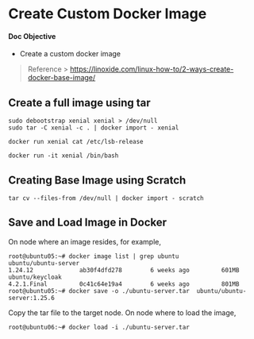 # Create Custom Docker Image

#### Doc Objective
- Create a custom docker image

> Reference > https://linoxide.com/linux-how-to/2-ways-create-docker-base-image/

## Create a full image using tar

```
sudo debootstrap xenial xenial > /dev/null
sudo tar -C xenial -c . | docker import - xenial
```

```
docker run xenial cat /etc/lsb-release
```

```
docker run -it xenial /bin/bash
```

## Creating Base Image using Scratch

```
tar cv --files-from /dev/null | docker import - scratch
```

## Save and Load Image in Docker

On node where an image resides, for example,

```
root@ubuntu05:~# docker image list | grep ubuntu
ubuntu/ubuntu-server                                             1.24.12             ab30f4dfd278        6 weeks ago         601MB
ubuntu/keycloak                                                  4.2.1.Final         0c41c64e19a4        6 weeks ago         801MB
root@ubuntu05:~# docker save -o ./ubuntu-server.tar  ubuntu/ubuntu-server:1.25.6
```
Copy the tar file to the target node. On node where to load the image,
```
root@ubuntu06:~# docker load -i ./ubuntu-server.tar
```
